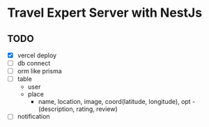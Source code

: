# Travel Expert Server with NestJs

## TODO

- [x] vercel deploy
- [ ] db connect
- [ ] orm like prisma
- [ ] table
  - user
  - place
    - name, location, image, coord(latitude, longitude), opt - (description, rating, review)
- [ ] notification
